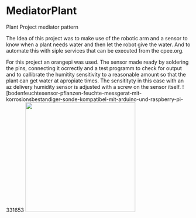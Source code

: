 # MediatorPlant
Plant Project mediator pattern

The Idea of this project was to make use of the robotic arm and a sensor to know when a plant needs water and then let the robot give the water. And to automate this with siple services that can be executed from the cpee.org.

 For this project an orangepi was used. The sensor made ready by soldering the pins, connecting it ocrrectly and a test programm to check for output and to callibrate the humitity sensitivity to a reasonable amount so that the plant can get water at apropiate times. The sensitityty in this case with an az delivery humidity sensor is adjusted with a screw on the sensor itself.
 ![bodenfeuchtesensor-pflanzen-feuchte-messgerat-mit-korrosionsbestandiger-sonde-kompatibel-mit-arduino-und-raspberry-pi-331653 <img src="https://github.com/user-attachments/assets/9dba389d-1057-484b-9552-cc70140146ec)" width="300" />
  

